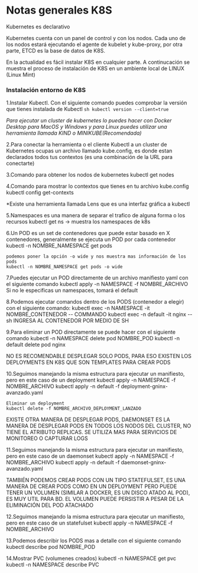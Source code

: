 # Notas generales K8S

Kubernetes es declarativo

Kubernetes cuenta con un panel de control y con los nodos. Cada uno de los nodos estará ejecutando el agente de kubelet y kube-proxy, por otra parte, ETCD es la base de datos de K8S.

En la actualidad es fácil instalar K8S en cualquier parte. A continucación se muestra el proceso de instalación de K8S en un ambiente local de LINUX (Linux Mint)

### Instalación entorno de K8S

1.Instalar Kubectl. Con el siguiente comando puedes comprobar la versión que tienes instalada de Kubectl
    ```sh
        kubectl version --client=true
    ```
    
*Para ejecutar un cluster de kubernetes lo puedes hacer con Docker Desktop para MacOS y Windows y para Linux puedes utilizar una herramienta llamada KIND o MINIKUBE(Recomendada)*

2.Para conectar la herramienta o el cliente Kubectl a un cluster de Kubernetes ocupas un archivo llamado kube.config, es donde estan declarados todos tus contextos (es una combinación de la URL para conectarte)

3.Comando para obtener los nodos de kubernetes
    kubectl get nodes

4.Comando para mostrar lo contextos que tienes en tu archivo kube.config
    kubectl config get-contexts

*Existe una herramienta llamada Lens que es una interfaz gráfica a kubectl

5.Namespaces es una manera de separar el trafico de alguna forma o los recursos
    kubectl get ns -> muestra los namespaces de k8s

6.Un POD es un set de contenedores que puede estar basado en X contenedores, generalmente se ejecuta un POD por cada contenedor
    kubectl -n NOMBRE_NAMESPACE get pods

    podemos poner la opción -o wide y nos muestra mas información de los pods
    kubectl -n NOMBRE_NAMESPACE get pods -o wide

7.Puedes ejecutar un POD directamente de un archivo manifiesto yaml con el siguiente comando
    kubectl apply -n NAMESPACE -f NOMBRE_ARCHIVO
    Si no le especificas un namespaces, tomará el default

8.Podemos ejecutar comandos dentro de los PODS (contenedor a elegir) con el siguiente comando:
    kubectl exec -n NAMESPACE -it NOMBRE_CONTENEDOR -- COMMANDO
    kubectl exec -n default -it nginx -- sh  INGRESA AL CONTENEDOR POR MEDIO DE SH

9.Para eliminar un POD directamente se puede hacer con el siguiente comando
    kubectl -n NAMESPACE delete pod NOMBRE_POD
    kubectl -n default delete pod nginx

NO ES RECOMENDABLE DESPLEGAR SOLO PODS, PARA ESO EXISTEN LOS DEPLOYMENTS EN K8S QUE SON TEMPLATES PARA CREAR PODS

10.Seguimos manejando la misma estructura para ejecutar un manifiesto, pero en este caso de un deployment
    kubectl apply -n NAMESPACE -f NOMBRE_ARCHIVO
    kubectl apply -n default -f deployment-gninx-avanzado.yaml

    Eliminar un deployment
    kubectl delete -f NOMBRE_ARCHIVO_DEPLOYMENT_LANZADO

EXISTE OTRA MANERA DE DESPLEGAR PODS, DAEMONSET ES LA MANERA DE DESPLEGAR PODS EN TODOS LOS NODOS DEL CLUSTER, NO TIENE EL ATRIBUTO REPLICAS. SE UTILIZA MAS PARA SERVICIOS DE MONITOREO O CAPTURAR LOGS

11.Seguimos manejando la misma estructura para ejecutar un manifiesto, pero en este caso de un daemonset
    kubectl apply -n NAMESPACE -f NOMBRE_ARCHIVO
    kubectl apply -n default -f daemonset-gninx-avanzado.yaml

TAMBIÉN PODEMOS CREAR PODS CON UN TIPO STATEFULSET, ES UNA MANERA DE CREAR PODS COMO EN UN DEPLOYMENT PERO PUEDE TENER UN VOLUMEN (SIMILAR A DOCKER, ES UN DISCO ATADO AL POD), ES MUY UTIL PARA BD. EL VOLUMEN PUEDE PERSISTIR A PESAR DE LA ELIMINACIÓN DEL POD ATACHADO

12.Seguimos manejando la misma estructura para ejecutar un manifiesto, pero en este caso de un statefulset
    kubectl apply -n NAMESPACE -f NOMBRE_ARCHIVO

13.Podemos describir los PODS mas a detalle con el siguiente comando
    kubectl describe pod NOMBRE_POD

14.Mostrar PVC (volumenes creados)
    kubectl -n NAMESPACE get pvc
    kubectl -n NAMESPACE describe PVC

